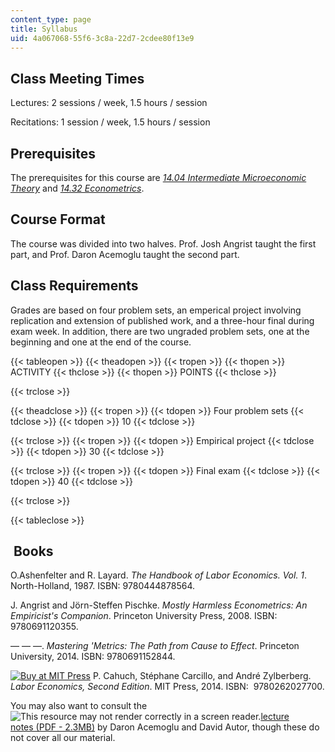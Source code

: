 ```yaml
---
content_type: page
title: Syllabus
uid: 4a067068-55f6-3c8a-22d7-2cdee80f13e9
---
```


Class Meeting Times
-------------------

Lectures: 2 sessions / week, 1.5 hours / session

Recitations: 1 session / week, 1.5 hours / session 

Prerequisites
-------------

The prerequisites for this course are _[14.04 Intermediate Microeconomic Theory](/courses/14-04-intermediate-microeconomic-theory-fall-2006)_ and _[14.32 Econometrics](/courses/14-32-econometrics-spring-2007)_. 

Course Format
-------------

The course was divided into two halves. Prof. Josh Angrist taught the first part, and Prof. Daron Acemoglu taught the second part. 

Class Requirements
------------------

Grades are based on four problem sets, an emperical project involving replication and extension of published work, and a three-hour final during exam week. In addition, there are two ungraded problem sets, one at the beginning and one at the end of the course. 

{{< tableopen >}}
{{< theadopen >}}
{{< tropen >}}
{{< thopen >}}
ACTIVITY
{{< thclose >}}
{{< thopen >}}
POINTS
{{< thclose >}}

{{< trclose >}}

{{< theadclose >}}
{{< tropen >}}
{{< tdopen >}}
Four problem sets
{{< tdclose >}}
{{< tdopen >}}
10
{{< tdclose >}}

{{< trclose >}}
{{< tropen >}}
{{< tdopen >}}
Empirical project
{{< tdclose >}}
{{< tdopen >}}
30
{{< tdclose >}}

{{< trclose >}}
{{< tropen >}}
{{< tdopen >}}
Final exam
{{< tdclose >}}
{{< tdopen >}}
40
{{< tdclose >}}

{{< trclose >}}

{{< tableclose >}}

 Books
------

O.Ashenfelter and R. Layard. _The Handbook of Labor Economics. Vol. 1_. North-Holland, 1987. ISBN: 9780444878564.

J. Angrist and Jörn-Steffen Pischke. _Mostly Harmless Econometrics: An Empiricist's Companion_. Princeton University Press, 2008. ISBN: 9780691120355.

— — —. _Mastering 'Metrics: The Path from Cause to Effect_. Princeton University, 2014. ISBN: 9780691152844.

[![Buy at MIT Press](/images/mp_logo.gif)](https://mitpress.mit.edu/9780262027700) P. Cahuch, Stéphane Carcillo, and André Zylberberg. _Labor Economics, Second Edition_. MIT Press, 2014. ISBN:  9780262027700.

You may also want to consult the ![This resource may not render correctly in a screen reader.](/images/inacessible.gif)[lecture notes (PDF - 2.3MB)](https://economics.mit.edu/files/4689) by Daron Acemoglu and David Autor, though these do not cover all our material.